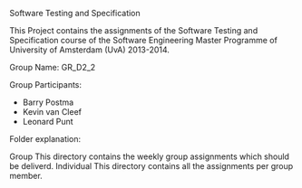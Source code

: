 Software Testing and Specification 

This Project contains the assignments of the Software Testing and Specification course of the Software Engineering Master Programme of University of Amsterdam (UvA) 2013-2014.

Group Name: GR_D2_2

Group Participants:
- Barry Postma
- Kevin van Cleef
- Leonard Punt

Folder explanation:

Group 		This directory contains the weekly group assignments which should be deliverd.
Individual 	This directory contains all the assignments per group member.

